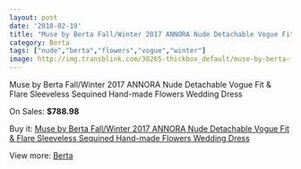 ```yaml
---
layout: post
date: '2018-02-19'
title: "Muse by Berta Fall/Winter 2017 ANNORA Nude Detachable Vogue Fit & Flare Sleeveless Sequined Hand-made Flowers Wedding Dress"
category: Berta
tags: ["nude","berta","flowers","vogue","winter"]
image: http://img.transblink.com/30265-thickbox_default/muse-by-berta-fall-winter-2017-annora-nude-detachable-vogue-fit-flare-sleeveless-sequined-hand-made-flowers-wedding-dress.jpg
---
```

Muse by Berta Fall/Winter 2017 ANNORA Nude Detachable Vogue Fit & Flare Sleeveless Sequined Hand-made Flowers Wedding Dress

On Sales: **$788.98**
<a href="https://www.transblink.com/en/berta/10163-muse-by-berta-fall-winter-2017-annora-nude-detachable-vogue-fit-flare-sleeveless-sequined-hand-made-flowers-wedding-dress.html"><amp-img layout="responsive" width="600" height="600" src="//img.transblink.com/30265-thickbox_default/muse-by-berta-fall-winter-2017-annora-nude-detachable-vogue-fit-flare-sleeveless-sequined-hand-made-flowers-wedding-dress.jpg" alt="Muse by Berta Fall/Winter 2017 ANNORA Nude Detachable Vogue Fit & Flare Sleeveless Sequined Hand-made Flowers Wedding Dress 0" /></a>
<a href="https://www.transblink.com/en/berta/10163-muse-by-berta-fall-winter-2017-annora-nude-detachable-vogue-fit-flare-sleeveless-sequined-hand-made-flowers-wedding-dress.html"><amp-img layout="responsive" width="600" height="600" src="//img.transblink.com/30270-thickbox_default/muse-by-berta-fall-winter-2017-annora-nude-detachable-vogue-fit-flare-sleeveless-sequined-hand-made-flowers-wedding-dress.jpg" alt="Muse by Berta Fall/Winter 2017 ANNORA Nude Detachable Vogue Fit & Flare Sleeveless Sequined Hand-made Flowers Wedding Dress 1" /></a>
<a href="https://www.transblink.com/en/berta/10163-muse-by-berta-fall-winter-2017-annora-nude-detachable-vogue-fit-flare-sleeveless-sequined-hand-made-flowers-wedding-dress.html"><amp-img layout="responsive" width="600" height="600" src="//img.transblink.com/30269-thickbox_default/muse-by-berta-fall-winter-2017-annora-nude-detachable-vogue-fit-flare-sleeveless-sequined-hand-made-flowers-wedding-dress.jpg" alt="Muse by Berta Fall/Winter 2017 ANNORA Nude Detachable Vogue Fit & Flare Sleeveless Sequined Hand-made Flowers Wedding Dress 2" /></a>
<a href="https://www.transblink.com/en/berta/10163-muse-by-berta-fall-winter-2017-annora-nude-detachable-vogue-fit-flare-sleeveless-sequined-hand-made-flowers-wedding-dress.html"><amp-img layout="responsive" width="600" height="600" src="//img.transblink.com/30268-thickbox_default/muse-by-berta-fall-winter-2017-annora-nude-detachable-vogue-fit-flare-sleeveless-sequined-hand-made-flowers-wedding-dress.jpg" alt="Muse by Berta Fall/Winter 2017 ANNORA Nude Detachable Vogue Fit & Flare Sleeveless Sequined Hand-made Flowers Wedding Dress 3" /></a>
<a href="https://www.transblink.com/en/berta/10163-muse-by-berta-fall-winter-2017-annora-nude-detachable-vogue-fit-flare-sleeveless-sequined-hand-made-flowers-wedding-dress.html"><amp-img layout="responsive" width="600" height="600" src="//img.transblink.com/30267-thickbox_default/muse-by-berta-fall-winter-2017-annora-nude-detachable-vogue-fit-flare-sleeveless-sequined-hand-made-flowers-wedding-dress.jpg" alt="Muse by Berta Fall/Winter 2017 ANNORA Nude Detachable Vogue Fit & Flare Sleeveless Sequined Hand-made Flowers Wedding Dress 4" /></a>
<a href="https://www.transblink.com/en/berta/10163-muse-by-berta-fall-winter-2017-annora-nude-detachable-vogue-fit-flare-sleeveless-sequined-hand-made-flowers-wedding-dress.html"><amp-img layout="responsive" width="600" height="600" src="//img.transblink.com/30266-thickbox_default/muse-by-berta-fall-winter-2017-annora-nude-detachable-vogue-fit-flare-sleeveless-sequined-hand-made-flowers-wedding-dress.jpg" alt="Muse by Berta Fall/Winter 2017 ANNORA Nude Detachable Vogue Fit & Flare Sleeveless Sequined Hand-made Flowers Wedding Dress 5" /></a>

Buy it: [Muse by Berta Fall/Winter 2017 ANNORA Nude Detachable Vogue Fit & Flare Sleeveless Sequined Hand-made Flowers Wedding Dress](https://www.transblink.com/en/berta/10163-muse-by-berta-fall-winter-2017-annora-nude-detachable-vogue-fit-flare-sleeveless-sequined-hand-made-flowers-wedding-dress.html "Muse by Berta Fall/Winter 2017 ANNORA Nude Detachable Vogue Fit & Flare Sleeveless Sequined Hand-made Flowers Wedding Dress")

View more: [Berta](https://www.transblink.com/en/81-berta "Berta")